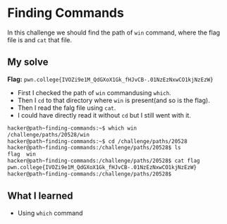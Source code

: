 # Finding Commands
In this challenge we should find the path of `win` command, where the flag file is and `cat` that file.

## My solve
**Flag:** `pwn.college{IVOZi9e1M_QdGXoX1Gk_fHJvCB-.01NzEzNxwCO1kjNzEzW}`

- First I checked the path of `win` commandusing `which`.
- Then I `cd` to that directory where `win` is present(and so is the flag).
- Then I read the falg file using `cat`.
- I could have directly read it without `cd` but I still went with it.

```bash
hacker@path~finding-commands:~$ which win
/challenge/paths/20528/win
hacker@path~finding-commands:~$ cd /challenge/paths/20528
hacker@path~finding-commands:/challenge/paths/20528$ ls
flag  win
hacker@path~finding-commands:/challenge/paths/20528$ cat flag
pwn.college{IVOZi9e1M_QdGXoX1Gk_fHJvCB-.01NzEzNxwCO1kjNzEzW}
hacker@path~finding-commands:/challenge/paths/20528$
```

## What I learned 
- Using `which` command

